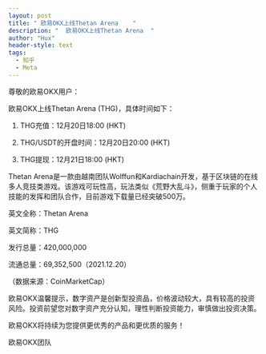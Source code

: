 ```yaml
---
layout: post
title: " 欧易OKX上线Thetan Arena    "
description: "  欧易OKX上线Thetan Arena  "
author: "Hux"
header-style: text
tags:
  - 知乎
  - Meta
---
```


尊敬的欧易OKX用户：

欧易OKX上线Thetan Arena (THG)，具体时间如下：

1. THG充值：12月20日18:00 (HKT)

2. THG/USDT的开盘时间：12月20日20:00 (HKT)

3. THG提现：12月21日18:00 (HKT)

Thetan Arena是一款由越南团队Wolffun和Kardiachain开发，基于区块链的在线多人竞技类游戏。该游戏可玩性高，玩法类似《荒野大乱斗》，侧重于玩家的个人技能的发挥和团队合作，目前游戏下载量已经突破500万。

英文全称：Thetan Arena

英文简称：THG

发行总量：420,000,000

流通总量：69,352,500（2021.12.20）

（数据来源：CoinMarketCap）

欧易OKX温馨提示，数字资产是创新型投资品，价格波动较大，具有较高的投资风险。投资前望您对数字资产充分认知，理性判断投资能力，审慎做出投资决策。

欧易OKX将持续为您提供更优秀的产品和更优质的服务！ 

欧易OKX团队
